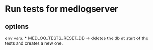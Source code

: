 # Run tests for medlogserver

## options

env vars:
    * MEDLOG_TESTS_RESET_DB -> deletes the db at start of the tests and creates a new one.